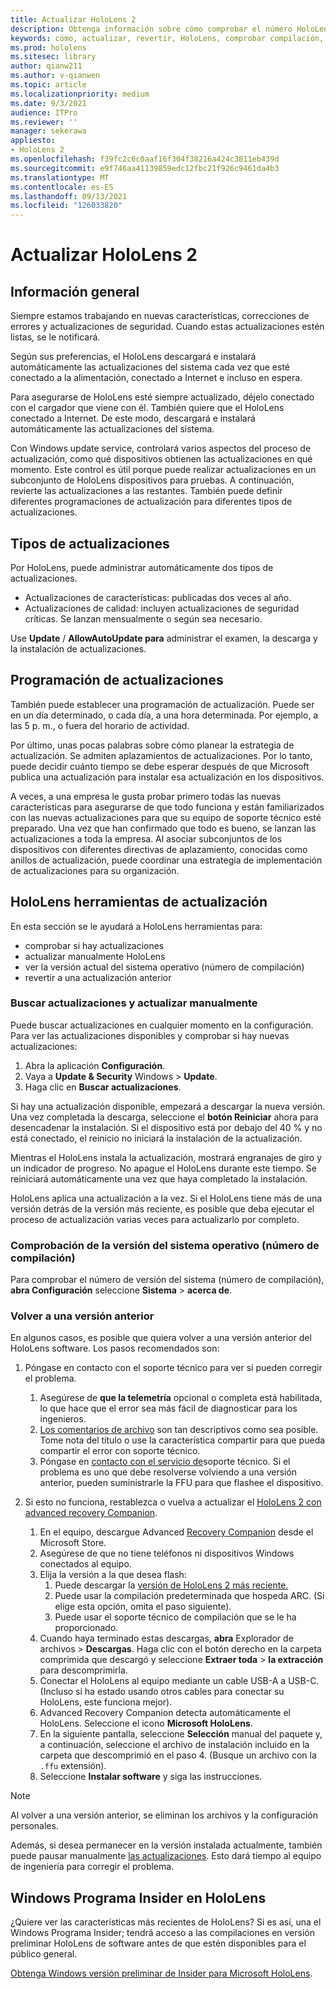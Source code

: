 ```yaml
---
title: Actualizar HoloLens 2
description: Obtenga información sobre cómo comprobar el número HoloLens compilación, mantenerse al día con las actualizaciones del dispositivo, unirse al programa Insiders y revertir las actualizaciones.
keywords: cómo, actualizar, revertir, HoloLens, comprobar compilación, número de compilación
ms.prod: hololens
ms.sitesec: library
author: qianw211
ms.author: v-qianwen
ms.topic: article
ms.localizationpriority: medium
ms.date: 9/3/2021
audience: ITPro
ms.reviewer: ''
manager: sekerawa
appliesto:
- HoloLens 2
ms.openlocfilehash: f39fc2c6c0aaf16f304f38216a424c3811eb439d
ms.sourcegitcommit: e9f746aa41139859edc12fbc21f926c9461da4b3
ms.translationtype: MT
ms.contentlocale: es-ES
ms.lasthandoff: 09/13/2021
ms.locfileid: "126033820"
---
```

# <a name="update-hololens-2"></a>Actualizar HoloLens 2

## <a name="overview"></a>Información general

Siempre estamos trabajando en nuevas características, correcciones de errores y actualizaciones de seguridad. Cuando estas actualizaciones estén listas, se le notificará.

Según sus preferencias, el HoloLens descargará e instalará automáticamente las actualizaciones del sistema cada vez que esté conectado a la alimentación, conectado a Internet e incluso en espera.

Para asegurarse de HoloLens esté siempre actualizado, déjelo conectado con el cargador que viene con él. También quiere que el HoloLens conectado a Internet. De este modo, descargará e instalará automáticamente las actualizaciones del sistema. 

Con Windows update service, controlará varios aspectos del proceso de actualización, como qué dispositivos obtienen las actualizaciones en qué momento. Este control es útil porque puede realizar actualizaciones en un subconjunto de HoloLens dispositivos para pruebas. A continuación, revierte las actualizaciones a las restantes. También puede definir diferentes programaciones de actualización para diferentes tipos de actualizaciones.

## <a name="types-of-updates"></a>Tipos de actualizaciones

Por HoloLens, puede administrar automáticamente dos tipos de actualizaciones. 

- Actualizaciones de características: publicadas dos veces al año.
- Actualizaciones de calidad: incluyen actualizaciones de seguridad críticas. Se lanzan mensualmente o según sea necesario.

Use **Update** / **AllowAutoUpdate para** administrar el examen, la descarga y la instalación de actualizaciones. 

## <a name="scheduling-updates"></a>Programación de actualizaciones

También puede establecer una programación de actualización. Puede ser en un día determinado, o cada día, a una hora determinada. Por ejemplo, a las 5 p. m., o fuera del horario de actividad.

Por último, unas pocas palabras sobre cómo planear la estrategia de actualización. Se admiten aplazamientos de actualizaciones. Por lo tanto, puede decidir cuánto tiempo se debe esperar después de que Microsoft publica una actualización para instalar esa actualización en los dispositivos.

A veces, a una empresa le gusta probar primero todas las nuevas características para asegurarse de que todo funciona y están familiarizados con las nuevas actualizaciones para que su equipo de soporte técnico esté preparado. Una vez que han confirmado que todo es bueno, se lanzan las actualizaciones a toda la empresa. Al asociar subconjuntos de los dispositivos con diferentes directivas de aplazamiento, conocidas como anillos de actualización, puede coordinar una estrategia de implementación de actualizaciones para su organización.

## <a name="hololens-update-tools"></a>HoloLens herramientas de actualización

En esta sección se le ayudará a HoloLens herramientas para:

- comprobar si hay actualizaciones
- actualizar manualmente HoloLens
- ver la versión actual del sistema operativo (número de compilación)
- revertir a una actualización anterior

### <a name="check-for-updates-and-manually-update"></a>Buscar actualizaciones y actualizar manualmente

Puede buscar actualizaciones en cualquier momento en la configuración.  Para ver las actualizaciones disponibles y comprobar si hay nuevas actualizaciones:

1. Abra la aplicación **Configuración**.
1. Vaya a **Update & Security** Windows  >  **Update**.
1. Haga clic en **Buscar actualizaciones**.

Si hay una actualización disponible, empezará a descargar la nueva versión. Una vez completada la descarga, seleccione el **botón Reiniciar** ahora para desencadenar la instalación. Si el dispositivo está por debajo del 40 % y no está conectado, el reinicio no iniciará la instalación de la actualización.

Mientras el HoloLens instala la actualización, mostrará engranajes de giro y un indicador de progreso. No apague el HoloLens durante este tiempo. Se reiniciará automáticamente una vez que haya completado la instalación.

HoloLens aplica una actualización a la vez.  Si el HoloLens tiene más de una versión detrás de la versión más reciente, es posible que deba ejecutar el proceso de actualización varias veces para actualizarlo por completo.

### <a name="check-your-operating-system-version-build-number"></a>Comprobación de la versión del sistema operativo (número de compilación)

Para comprobar el número de versión del sistema (número de compilación), **abra Configuración** seleccione **Sistema**  >  **acerca de**.

### <a name="go-back-to-a-previous-version"></a>Volver a una versión anterior

En algunos casos, es posible que quiera volver a una versión anterior del HoloLens software. Los pasos recomendados son:

1. Póngase en contacto con el soporte técnico para ver si pueden corregir el problema.
    1. Asegúrese de **que la telemetría** opcional o completa está habilitada, lo que hace que el error sea más fácil de diagnosticar para los ingenieros. 
    1. [Los comentarios de archivo](hololens-feedback.md) son tan descriptivos como sea posible. Tome nota del título o use la característica compartir para que pueda compartir el error con soporte técnico.
    1. Póngase en [contacto con el servicio de](https://aka.ms/hlsupport)soporte técnico. Si el problema es uno que debe resolverse volviendo a una versión anterior, pueden suministrarle la FFU para que flashee el dispositivo.

1. Si esto no funciona, restablezca o vuelva a actualizar el [HoloLens 2 con advanced recovery Companion](hololens-recovery.md).
    1. En el equipo, descargue Advanced [Recovery Companion](https://www.microsoft.com/p/advanced-recovery-companion/9p74z35sfrs8?activetab=pivot:overviewtab) desde el Microsoft Store.
    1. Asegúrese de que no tiene teléfonos ni dispositivos Windows conectados al equipo.
    1. Elija la versión a la que desea flash:
        1. Puede descargar la [versión de HoloLens 2 más reciente.](https://aka.ms/hololens2download)
        1. Puede usar la compilación predeterminada que hospeda ARC. (Si elige esta opción, omita el paso siguiente).
        1. Puede usar el soporte técnico de compilación que se le ha proporcionado.
    1. Cuando haya terminado estas descargas, **abra** Explorador de archivos  >  **Descargas**. Haga clic con el botón derecho en la carpeta comprimida que descargó y seleccione **Extraer toda**  >  **la extracción** para descomprimirla.
    1. Conectar el HoloLens al equipo mediante un cable USB-A a USB-C. (Incluso si ha estado usando otros cables para conectar su HoloLens, este funciona mejor).
    1. Advanced Recovery Companion detecta automáticamente el HoloLens. Seleccione el icono **Microsoft HoloLens**.
    1. En la siguiente pantalla, seleccione **Selección** manual del paquete y, a continuación, seleccione el archivo de instalación incluido en la carpeta que descomprimió en el paso 4. (Busque un archivo con la `.ffu` extensión).
    1. Seleccione **Instalar software** y siga las instrucciones.

> [!NOTE]
> Al volver a una versión anterior, se eliminan los archivos y la configuración personales.

Además, si desea permanecer en la versión instalada actualmente, también puede pausar manualmente [las actualizaciones](hololens-updates.md#pause-updates-via-device). Esto dará tiempo al equipo de ingeniería para corregir el problema.

## <a name="windows-insider-program-on-hololens"></a>Windows Programa Insider en HoloLens

¿Quiere ver las características más recientes de HoloLens?  Si es así, una el Windows Programa Insider; tendrá acceso a las compilaciones en versión preliminar HoloLens de software antes de que estén disponibles para el público general.

[Obtenga Windows versión preliminar de Insider para Microsoft HoloLens](hololens-insider.md).
